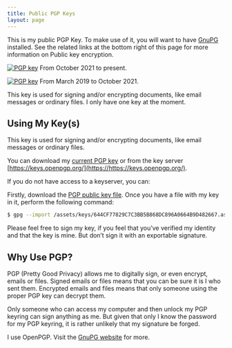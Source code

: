 ```yaml
---
title: Public PGP Keys
layout: page
---
```


This is my public PGP Key. To make use of it, you will want to have [GnuPG](http://gnupg.org/) installed. See the related links at the bottom right of this page for more information on Public key encryption.


[![PGP key](https://keys.openpgp.org/vks/v1/by-fingerprint/644CF77829C7C3BB5B868DC896A0664B9D482667)](https://img.shields.io/badge/pgp-96A0664B9D482667-blue) From October 2021 to present.

[![PGP key](https://keys.openpgp.org/vks/v1/by-fingerprint/49CC458D0281805F54A1B65A565B73DB6CC7F708)](https://img.shields.io/badge/pgp-565B73DB6CC7F708-inactive) From March 2019 to October 2021.

This key is used for signing and/or encrypting documents, like email messages or ordinary files. I only have one key at the moment.

## Using My Key(s)

This key is used for signing and/or encrypting documents, like email messages or ordinary files. 

You can download my [current PGP key](/assets/keys/644CF77829C7C3BB5B868DC896A0664B9D482667.asc) or from the key server [https://keys.openpgp.org/](https://https://keys.openpgp.org/).

If you do not have access to a keyserver, you can:

Firstly, download the [PGP public key file](/assets/keys/644CF77829C7C3BB5B868DC896A0664B9D482667.asc). Once you have a file with my key in it, perform the following command:

```bash
$ gpg --import /assets/keys/644CF77829C7C3BB5B868DC896A0664B9D482667.asc
```

Please feel free to sign my key, if you feel that you’ve verified my identity and that the key is mine. But don’t sign it with an exportable signature.



## Why Use PGP?

PGP (Pretty Good Privacy) allows me to digitally sign, or even encrypt, emails or files. Signed emails or files means that you can be sure it is I who sent them. Encrypted emails and files means that only someone using the proper PGP key can decrypt them.

Only someone who can access my computer and then unlock my PGP keyring can sign anything as me. But given that only I know the password for my PGP keyring, it is rather unlikely that my signature be forged.

I use OpenPGP. Visit the [GnuPG website](http://www.gnupg.org/) for more.
